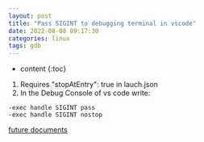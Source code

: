 ```yaml
---
layout: post
title: "Pass SIGINT to debugging terminal in vscode"
date: 2022-08-08 09:17:30
categories: linux
tags: gdb
---
```


* content
{:toc}

1. Requires "stopAtEntry": true in lauch.json
2. In the Debug Console of vs code write:
``` shell
-exec handle SIGINT pass
-exec handle SIGINT nostop
```

[future documents](https://sourceware.org/gdb/current/onlinedocs/gdb/Signals.html)
